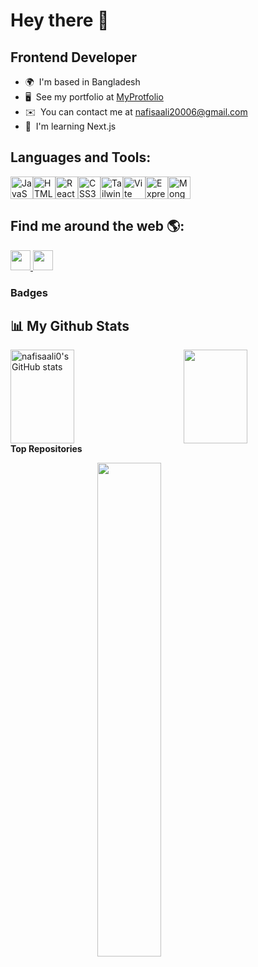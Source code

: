 Hey there 👋
==================================================================================================================================

Frontend Developer
------------------

* 🌍  I'm based in Bangladesh
* 🖥️  See my portfolio at [MyProtfolio](http://nafisa-ali.netlify.app/)
* ✉️  You can contact me at [nafisaali20006@gmail.com](mailto:nafisaali20006@gmail.com)
* 🧠  I'm learning Next.js

## Languages and Tools:

<p align="left">
<a href="https://developer.mozilla.org/en-US/docs/Web/JavaScript" target="_blank" rel="noreferrer"><img src="https://raw.githubusercontent.com/danielcranney/readme-generator/main/public/icons/skills/javascript-colored.svg" width="36" height="36" alt="JavaScript" /></a><a href="https://developer.mozilla.org/en-US/docs/Glossary/HTML5" target="_blank" rel="noreferrer"><img src="https://raw.githubusercontent.com/danielcranney/readme-generator/main/public/icons/skills/html5-colored.svg" width="36" height="36" alt="HTML5" /></a><a href="https://reactjs.org/" target="_blank" rel="noreferrer"><img src="https://raw.githubusercontent.com/danielcranney/readme-generator/main/public/icons/skills/react-colored.svg" width="36" height="36" alt="React" /></a><a href="https://www.w3.org/TR/CSS/#css" target="_blank" rel="noreferrer"><img src="https://raw.githubusercontent.com/danielcranney/readme-generator/main/public/icons/skills/css3-colored.svg" width="36" height="36" alt="CSS3" /></a><a href="https://tailwindcss.com/" target="_blank" rel="noreferrer"><img src="https://raw.githubusercontent.com/danielcranney/readme-generator/main/public/icons/skills/tailwindcss-colored.svg" width="36" height="36" alt="TailwindCSS" /></a><a href="https://vitejs.dev/" target="_blank" rel="noreferrer"><img src="https://raw.githubusercontent.com/danielcranney/readme-generator/main/public/icons/skills/vite-colored.svg" width="36" height="36" alt="Vite" /></a><a href="https://expressjs.com/" target="_blank" rel="noreferrer"><img src="https://raw.githubusercontent.com/danielcranney/readme-generator/main/public/icons/skills/express-colored-dark.svg" width="36" height="36" alt="Express" /></a><a href="https://www.mongodb.com/" target="_blank" rel="noreferrer"><img src="https://raw.githubusercontent.com/danielcranney/readme-generator/main/public/icons/skills/mongodb-colored.svg" width="36" height="36" alt="MongoDB" /></a>
</p>

## Find me around the web 🌎:

<p align="left"> <a href="https://www.github.com/nafisaali0" target="_blank" rel="noreferrer"> <picture> <source media="(prefers-color-scheme: dark)" srcset="https://raw.githubusercontent.com/danielcranney/readme-generator/main/public/icons/socials/github-dark.svg" /> <source media="(prefers-color-scheme: light)" srcset="https://raw.githubusercontent.com/danielcranney/readme-generator/main/public/icons/socials/github.svg" /> <img src="https://raw.githubusercontent.com/danielcranney/readme-generator/main/public/icons/socials/github.svg" width="32" height="32" /> </picture> </a> <a href="https://www.linkedin.com/in/nafisa-ali-7498121a0/" target="_blank" rel="noreferrer"> <picture> <source media="(prefers-color-scheme: dark)" srcset="https://raw.githubusercontent.com/danielcranney/readme-generator/main/public/icons/socials/linkedin-dark.svg" /> <source media="(prefers-color-scheme: light)" srcset="https://raw.githubusercontent.com/danielcranney/readme-generator/main/public/icons/socials/linkedin.svg" /> <img src="https://raw.githubusercontent.com/danielcranney/readme-generator/main/public/icons/socials/linkedin.svg" width="32" height="32" /> </picture> </a></p>

### Badges

## 📊 My Github Stats
<a href="http://www.github.com/nafisaali0"><img align="left" style="width: 45%; height: 150px;" src="https://github-readme-stats.vercel.app/api?username=nafisaali0&show_icons=true&hide=&count_private=true&title_color=10b981&text_color=ffffff&icon_color=3382ed&bg_color=27272a&hide_border=true&show_icons=true" alt="nafisaali0's GitHub stats" /></a>
<a href="http://www.github.com/nafisaali0"><img align="right" style="width: 45%; height: 150px;" src="https://github-readme-streak-stats.herokuapp.com/?user=nafisaali0&stroke=ffffff&background=27272a&ring=10b981&fire=10b981&currStreakNum=ffffff&currStreakLabel=10b981&sideNums=ffffff&sideLabels=ffffff&dates=ffffff&hide_border=true" /></a>
<br /><br /><br /><br /><br /><br /><br /><br />

<b>Top Repositories</b> 
<div width="100%" align="center"> 
<a href="https://github.com/nafisaali0/jest-blog-client-side" align="left">
<img align="center" width="45%" src="https://github-readme-stats.vercel.app/api/pin/?username=nafisaali0&repo=jest-blog-client-side&title_color=10b981&text_color=ffffff&icon_color=3382ed&bg_color=27272a&hide_border=true&locale=en" />
</a>
</div>
<br /><br /><br /><br /><br /><br /><br />

